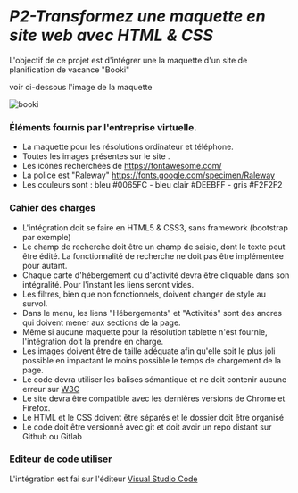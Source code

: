 # _P2-Transformez une maquette en site web avec HTML & CSS_

L'objectif  de ce projet est d'intégrer une la maquette d'un site de planification de vacance "Booki"

voir ci-dessous l'image de la maquette

![booki](https://user-images.githubusercontent.com/92936834/223510201-04fe1ae5-4db5-46cf-b341-8d49818fff83.PNG)

### **Éléments fournis par l'entreprise virtuelle.**  
* La maquette pour les résolutions ordinateur et téléphone.
* Toutes les images présentes sur le site .
* Les icônes recherchées de https://fontawesome.com/
* La police est "Raleway" https://fonts.google.com/specimen/Raleway
* Les couleurs sont : bleu #0065FC - bleu clair #DEEBFF - gris #F2F2F2

### **Cahier des charges**

* L'intégration doit se faire en HTML5 & CSS3, sans framework (bootstrap par exemple)
* Le champ de recherche doit être un champ de saisie, dont le texte peut être édité. La fonctionnalité de recherche ne doit pas être implémentée pour autant.
* Chaque carte d'hébergement ou d'activité devra être cliquable dans son intégralité. Pour l'instant les liens seront vides.
* Les filtres, bien que non fonctionnels, doivent changer de style au survol.
* Dans le menu, les liens "Hébergements" et "Activités" sont des ancres qui doivent mener aux sections de la page.
* Même si aucune maquette pour la résolution tablette n'est fournie, l'intégration doit la prendre en charge.
* Les images doivent être de taille adéquate afin qu'elle soit le plus joli possible en impactant le moins possible le temps de chargement de la page.
*  Le code devra utiliser les balises sémantique et ne doit contenir aucune erreur sur [W3C](https://validator.w3.org/nu/?doc=https%3A%2F%2Fmathisbarre.github.io%2FMathisBarre_2_14102020%2F)
*  Le site devra être compatible avec les dernières versions de Chrome et Firefox.
*  Le HTML et le CSS doivent être séparés et le dossier doit être organisé
*  Le code doit être versionné avec git et doit avoir un repo distant sur Github ou Gitlab

### **Editeur de code utiliser**

L'intégration est fai sur l'éditeur [Visual Studio Code](https://code.visualstudio.com/)
